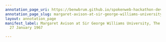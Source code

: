 ```yaml
---
annotation_page_uri: https://benwbrum.github.io/spokenweb-hackathon-development/annotations/margaret-avison-at-sir-george-williams-university-the-poetry-series-27-january-1967-canvas-1-audience-member-1.json
annotation_page_slug: margaret-avison-at-sir-george-williams-university-the-poetry-series-27-january-1967-canvas-1-audience-member-1
layout: annotation_page
manifest_label: Margaret Avison at Sir George Williams University, The Poetry Series,
  27 January 1967

---
```

